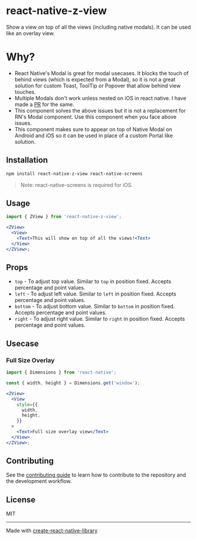 # react-native-z-view

Show a view on top of all the views (including native modals). It can be used like an overlay view.

# Why?

- React Native's Modal is great for modal usecases. It blocks the touch of behind views (which is expected from a Modal), so it is not a great solution for custom Toast, ToolTip or Popover that allow behind view touches.
- Multiple Modals don't work unless nested on iOS in react native. I have made a [PR](https://github.com/facebook/react-native/pull/31498) for the same.
- This component solves the above issues but it is not a replacement for RN's Modal component. Use this component when you face above issues.
- This component makes sure to appear on top of Native Modal on Android and iOS so it can be used in place of a custom Portal like solution.

## Installation

```sh
npm install react-native-z-view react-native-screens
```

> Note: react-native-screens is required for iOS.

## Usage

```jsx
import { ZView } from 'react-native-z-view';

<ZView>
  <View>
    <Text>This will show on top of all the views!<Text>
  </View>
</ZView>;
```

## Props

- `top` - To adjust top value. Similar to `top` in position fixed. Accepts percentage and point values.
- `left` - To adjust left value. Similar to `left` in position fixed. Accepts percentage and point values.
- `bottom` - To adjust bottom value. Similar to `bottom` in position fixed. Accepts percentage and point values.
- `right` - To adjust right value. Similar to `right` in position fixed. Accepts percentage and point values.

## Usecase

### Full Size Overlay

```jsx
import { Dimensions } from 'react-native';

const { width, height } = Dimensions.get('window');

<ZView>
  <View
    style={{
      width,
      height,
    }}
  >
    <Text>Full size overlay view</Text>
  </View>
</ZView>;
```

## Contributing

See the [contributing guide](CONTRIBUTING.md) to learn how to contribute to the repository and the development workflow.

## License

MIT

---

Made with [create-react-native-library](https://github.com/callstack/react-native-builder-bob)
